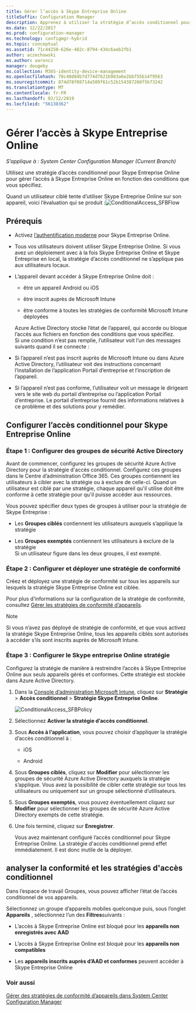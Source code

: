 ```yaml
---
title: Gérer l’accès à Skype Entreprise Online
titleSuffix: Configuration Manager
description: Apprenez à utiliser la stratégie d’accès conditionnel pour gérer l’accès à Skype Entreprise Online.
ms.date: 12/22/2017
ms.prod: configuration-manager
ms.technology: configmgr-hybrid
ms.topic: conceptual
ms.assetid: 71c44250-626e-482c-8794-434c6aeb2fb1
author: aczechowski
ms.author: aaroncz
manager: dougeby
ms.collection: M365-identity-device-management
ms.openlocfilehash: 78c40d84b7d774d7621b983a6e2bb755b14f9563
ms.sourcegitcommit: 874d78f08714a509f61c52b154387268f5b73242
ms.translationtype: MT
ms.contentlocale: fr-FR
ms.lasthandoff: 02/12/2019
ms.locfileid: "56138362"
---
```

# <a name="manage-skype-for-business-online-access"></a>Gérer l’accès à Skype Entreprise Online

*S’applique à : System Center Configuration Manager (Current Branch)*


Utilisez une stratégie d’accès conditionnel pour Skype Entreprise Online pour gérer l’accès à Skype Entreprise Online en fonction des conditions que vous spécifiez.  


 Quand un utilisateur ciblé tente d’utiliser Skype Entreprise Online sur son appareil, voici l’évaluation qui se produit :![ConditionalAccess&#95;SFBFlow](media/ConditionalAccess_SFBFlow.png)  

## <a name="prerequisites"></a>Prérequis  

- Activez [l’authentification moderne](https://aka.ms/SkypeModernAuth) pour Skype Entreprise Online.   

- Tous vos utilisateurs doivent utiliser Skype Entreprise Online. Si vous avez un déploiement avec à la fois Skype Entreprise Online et Skype Entreprise en local, la stratégie d’accès conditionnel ne s’applique pas aux utilisateurs locaux.  

- L’appareil devant accéder à Skype Entreprise Online doit :  

  -   être un appareil Android ou iOS

  -   être inscrit auprès de Microsoft Intune

  -   être conforme à toutes les stratégies de conformité Microsoft Intune déployées

  Azure Active Directory stocke l’état de l’appareil, qui accorde ou bloque l’accès aux fichiers en fonction des conditions que vous spécifiez.  
  Si une condition n’est pas remplie, l’utilisateur voit l’un des messages suivants quand il se connecte :  

- Si l’appareil n’est pas inscrit auprès de Microsoft Intune ou dans Azure Active Directory, l’utilisateur voit des instructions concernant l’installation de l’application Portail d’entreprise et l’inscription de l’appareil.  

- Si l’appareil n’est pas conforme, l’utilisateur voit un message le dirigeant vers le site web du portail d’entreprise ou l’application Portail d’entreprise. Le portail d’entreprise fournit des informations relatives à ce problème et des solutions pour y remédier.  

## <a name="configure-conditional-access-for-skype-for-business-online"></a>Configurer l’accès conditionnel pour Skype Entreprise Online  

### <a name="step-1-configure-active-directory-security-groups"></a>Étape 1 : Configurer des groupes de sécurité Active Directory  
 Avant de commencer, configurez les groupes de sécurité Azure Active Directory pour la stratégie d'accès conditionnel. Configurez ces groupes dans le Centre d’administration Office 365. Ces groupes contiennent les utilisateurs à cibler avec la stratégie ou à exclure de celle-ci. Quand un utilisateur est ciblé par une stratégie, chaque appareil qu'il utilise doit être conforme à cette stratégie pour qu'il puisse accéder aux ressources.  

 Vous pouvez spécifier deux types de groupes à utiliser pour la stratégie de Skype Entreprise :  

-   Les **Groupes ciblés** contiennent les utilisateurs auxquels s’applique la stratégie  

-   Les **Groupes exemptés** contiennent les utilisateurs à exclure de la stratégie  
    Si un utilisateur figure dans les deux groupes, il est exempté.  

### <a name="step-2-configure-and-deploy-a-compliance-policy"></a>Étape 2 : Configurer et déployer une stratégie de conformité  
 Créez et déployez une stratégie de conformité sur tous les appareils sur lesquels la stratégie Skype Entreprise Online est ciblée.  

 Pour plus d’informations sur la configuration de la stratégie de conformité, consultez [Gérer les stratégies de conformité d’appareils](../../protect/deploy-use/device-compliance-policies.md).  

> [!NOTE]  
>  Si vous n’avez pas déployé de stratégie de conformité, et que vous activez la stratégie Skype Entreprise Online, tous les appareils ciblés sont autorisés à accéder s’ils sont inscrits auprès de Microsoft Intune.  


### <a name="step-3-configure-the-skype-for-business-online-policy"></a>Étape 3 : Configurer le Skype entreprise Online stratégie  
 Configurez la stratégie de manière à restreindre l’accès à Skype Entreprise Online aux seuls appareils gérés et conformes. Cette stratégie est stockée dans Azure Active Directory.  

1. Dans la [Console d’administration Microsoft Intune](https://manage.microsoft.com), cliquez sur **Stratégie** > **Accès conditionnel** > **Stratégie Skype Entreprise Online**.  

    ![ConditionalAccess&#95;SFBPolicy](media/ConditionalAccess_SFBPolicy.png)  

2. Sélectionnez **Activer la stratégie d’accès conditionnel**.  

3. Sous **Accès à l’application**, vous pouvez choisir d’appliquer la stratégie d’accès conditionnel à :  

   -   iOS  

   -   Android  

4. Sous **Groupes ciblés**, cliquez sur **Modifier** pour sélectionner les groupes de sécurité Azure Active Directory auxquels la stratégie s’applique. Vous avez la possibilité de cibler cette stratégie sur tous les utilisateurs ou uniquement sur un groupe sélectionné d’utilisateurs.  

5. Sous **Groupes exemptés**, vous pouvez éventuellement cliquez sur **Modifier** pour sélectionner les groupes de sécurité Azure Active Directory exempts de cette stratégie.  

6. Une fois terminé, cliquez sur **Enregistrer**.  

   Vous avez maintenant configuré l’accès conditionnel pour Skype Entreprise Online. La stratégie d'accès conditionnel prend effet immédiatement. Il est donc inutile de la déployer.  

## <a name="monitor-the-compliance-and-conditional-access-policies"></a>analyser la conformité et les stratégies d'accès conditionnel  
 Dans l’espace de travail Groupes, vous pouvez afficher l’état de l’accès conditionnel de vos appareils.  

 Sélectionnez un groupe d’appareils mobiles quelconque puis, sous l’onglet **Appareils** , sélectionnez l’un des **Filtres**suivants :  

-   L’accès à Skype Entreprise Online est bloqué pour les **appareils non enregistrés avec AAD**

-   L’accès à Skype Entreprise Online est bloqué pour les **appareils non compatibles**  

-   Les **appareils inscrits auprès d’AAD et conformes** peuvent accéder à Skype Entreprise Online  

### <a name="see-also"></a>Voir aussi  

 [Gérer des stratégies de conformité d’appareils dans System Center Configuration Manager](../../protect/deploy-use/device-compliance-policies.md)
